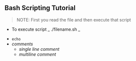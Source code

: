 ## Bash Scripting Tutorial

> NOTE: First you read the file and then execute that script

* To execute script  _ ./filename.sh _


- `echo`  
- *comments*
	- *single line comment*
	- *multiline comment*
